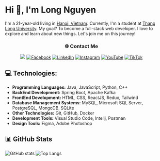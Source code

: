 # Hi 👋, I'm Long Nguyen

I'm a 21-year-old living in [Hanoi, Vietnam](https://www.google.com/maps/place/H%C3%A0+N%E1%BB%99i,+Vi%E1%BB%87t+Nam/@21.0228148,105.7957638,13z/data=!3m1!4b1!4m6!3m5!1s0x3135ab9bd9861ca1:0xe7887f7b72ca17a9!8m2!3d21.0277644!4d105.8341598!16zL20vMGZuZmY?entry=ttu&g_ep=EgoyMDI0MTAxNi4wIKXMDSoASAFQAw%3D%3D). Currently, I'm a student at [Thang Long University](https://thanglong.edu.vn/). My goal? To become a full-stack web developer. I love to explore and learn about new things. Let's join me on this journey!
<h3 align="center">🌐 Contact Me</h3>
<div align="center">

<a href="mailto:nguyentrunglong.150903@gmail.com@gmail.com"><img src="https://img.shields.io/badge/Gmail-d14836?logo=Gmail&logoColor=white&link=nguyentrunglong.150903@gmail.com"/></a> [![Facebook](https://img.shields.io/badge/Facebook-%231877F2.svg?logo=Facebook&logoColor=white)](https://www.facebook.com/nguyentrunglong.LoDtus/) [![LinkedIn](https://img.shields.io/badge/LinkedIn-%230077B5.svg?logo=linkedin&logoColor=white)](https://www.linkedin.com/in/nguyentrunglong/) [![Instagram](https://img.shields.io/badge/Instagram-%23E4405F.svg?logo=Instagram&logoColor=white)](https://www.instagram.com/__nguyentrunglong__/) [![YouTube](https://img.shields.io/badge/YouTube-%23FF0000.svg?logo=YouTube&logoColor=white)](https://www.youtube.com/channel/UCidDNzdQGCuLytUUia5D2xA) [![TikTok](https://img.shields.io/badge/TikTok-%23000000.svg?logo=TikTok&logoColor=white)](https://www.tiktok.com/@__nguyentrunglong__)
</div>

## 💻 Technologies:
<!-- Thieu ExpressJS, PHP -->
* **Programming Languages:** Java, JavaScript, Python, C++
* **BackEnd Development:** Spring Boot, Apache Kafka
* **FrontEnd Development:** HTML, CSS, ReactJS, Redux, Tailwind
* **Database Management Systems:** MySQL, Microsoft SQL Server, PostgreSQL, MongoDB, SQLite
* **Other Technologies:** Git, GitHub, Docker
* **Development Tools:** Visual Studio Code, Intelij, Postman
* **Design Tools:** Figma, Adobe Photoshop

## 📊 GitHub Stats
![GitHub stats](https://github-readme-stats.vercel.app/api?username=LoDtus&theme=dracula&hide_border=false&include_all_commits=true&count_private=false&hide=issues,prs) ![Top Langs](https://github-readme-stats.vercel.app/api/top-langs/?username=LoDtus&theme=dracula&hide_border=false&include_all_commits=true&count_private=false&layout=compact)
